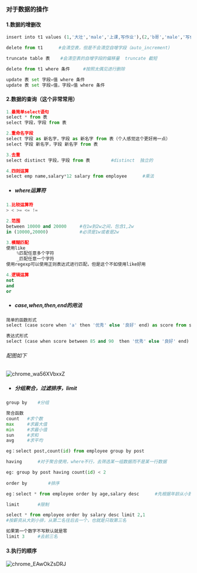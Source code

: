 ### 对于数据的操作

#### 1.数据的增删改

```python
insert into t1 values (1,'大壮','male','上课,写作业'),(2,'b哥','male','写作业，考试')		#可以再values后面给t1这个表添加多个值
```

```python
delete from t1 		#会清空表，但是不会清空自增字段（auto_increment)

truncate table 表 	#会清空表的自增字段的偏移量	truncate 截短

delete from t1 where 条件		#按照太偶见进行删除
```

```python
update 表 set 字段=值 where 条件
update 表 set 字段=值，字段=值 where 条件
```

#### 2.数据的查询（这个非常常用）

```python
1.最简单select语句
select * from 表
select 字段，字段 from 表

2.重命名字段
select 字段 as 新名字，字段 as 新名字 from 表（个人感觉这个更好用一点）
select 字段 新名字，字段 新名字 from 表

3.去重
select distinct 字段，字段 from 表		#distinct  独立的

4.四则运算
select emp name,salary*12 salary from employee		#乘法
```

+ ##### where运算符

```python
1.比较运算符
> < >= <= !=

2.范围
between 10000 and 20000		#在1w到2w之间，包含1,2w
in (10000,20000)			#必须是1w或者是2w

3.模糊匹配
使用like
	%匹配任意多个字符
    _匹配任意一个字符
使用regexp可以使用正则表达式进行匹配，但是这个不如使用like好用

4.逻辑运算
not
and
or
```

+ #####  case,when,then,end的用法

```python
简单的函数形式
select (case score when 'a' then '优秀' else '良好' end) as score from student;

表达式形式
select (case when score between 85 and 90  then '优秀' else '良好' end) as score from student;
```

###### 配图如下

![chrome_wa56XVbxxZ](D:\python的学习笔记\数据库\本章图片\chrome_wa56XVbxxZ.png)

+ ##### 分组聚合，过滤排序，limit

```python
group by	#分组

聚合函数
count   #求个数
max		#求最大值
min		#求最小值
sun		#求和
avg		#求平均

eg：select post,count(id) from employee group by post
```

```python
having  	#对于聚合使用，where不行，去筛选某一组数据而不是某一行数据

eg: group by post having count(id) < 2
    
order by		#排序

eg：select * from employee order by age,salary desc		#先根据年龄从小到大排，年龄相同的在根据薪资从大到小排（desc）
```

```python
limit		#限制

select * from employee order by salary desc limit 2,1
#按薪资从大到小排，从第二名往后去一个，也就是只取第三名

如果第一个数字不写默认就是零
limit 3		#去前三名
```

#### 3.执行的顺序

![chrome_EAwOkZsDRJ](D:\python的学习笔记\数据库\本章图片\chrome_EAwOkZsDRJ.png)